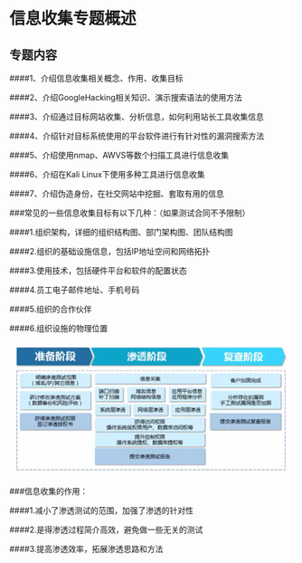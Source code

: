  # 信息收集专题概述

## 专题内容

####1、介绍信息收集相关概念、作用、收集目标

####2、介绍GoogleHacking相关知识、演示搜索语法的使用方法

####3、介绍通过目标网站收集、分析信息，如何利用站长工具收集信息

####4、介绍针对目标系统使用的平台软件进行有针对性的漏洞搜索方法

####5、介绍使用nmap、AWVS等数个扫描工具进行信息收集

####6、介绍在Kali Linux下使用多种工具进行信息收集

####7、介绍伪造身份，在社交网站中挖掘、套取有用的信息

###常见的一些信息收集目标有以下几种：（如果测试合同不予限制）

####1.组织架构，详细的组织结构图、部门架构图、团队结构图

####2.组织的基础设施信息，包括IP地址空间和网络拓扑

####3.使用技术，包括硬件平台和软件的配置状态

####4.员工电子邮件地址、手机号码

####5.组织的合作伙伴

####6.组织设施的物理位置

![image-20210110215654556](image-20210110215654556.png)

###信息收集的作用：

####1.减小了渗透测试的范围，加强了渗透的针对性

####2.是得渗透过程简介高效，避免做一些无关的测试

####3.提高渗透效率，拓展渗透思路和方法